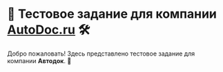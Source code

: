 # 🚗 Тестовое задание для компании [AutoDoc.ru](https://www.autodoc.ru) 🛠️

Добро пожаловать! Здесь представлено тестовое задание для компании **Автодок**. 📌  
